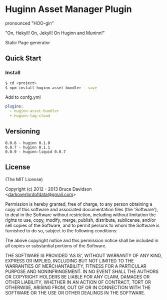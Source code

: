 # Huginn Asset Manager Plugin

pronounced "HOO-gin"

"On, Hekyll! On, Jekyll! On Huginn and Muninn!"

Static Page generator

## Quick Start

### Install

```bash
$ cd <project>
$ npm install huginn-asset-bundler --save
```

Add to confg.yml


```yml
plugins:
  - huginn-asset-bundler
  - huginn-tag-cloud
```

## Versioning

    0.0.6 - huginn 0.1.0
    0.0.7 - huginn 0.1.1
    0.0.9 - huginn-liquid 0.0.7

## License

(The MIT License)

Copyright (c) 2012 - 2013 Bruce Davidson &lt;darkoverlordofdata@gmail.com&gt;

Permission is hereby granted, free of charge, to any person obtaining
a copy of this software and associated documentation files (the
'Software'), to deal in the Software without restriction, including
without limitation the rights to use, copy, modify, merge, publish,
distribute, sublicense, and/or sell copies of the Software, and to
permit persons to whom the Software is furnished to do so, subject to
the following conditions:

The above copyright notice and this permission notice shall be
included in all copies or substantial portions of the Software.

THE SOFTWARE IS PROVIDED 'AS IS', WITHOUT WARRANTY OF ANY KIND,
EXPRESS OR IMPLIED, INCLUDING BUT NOT LIMITED TO THE WARRANTIES OF
MERCHANTABILITY, FITNESS FOR A PARTICULAR PURPOSE AND NONINFRINGEMENT.
IN NO EVENT SHALL THE AUTHORS OR COPYRIGHT HOLDERS BE LIABLE FOR ANY
CLAIM, DAMAGES OR OTHER LIABILITY, WHETHER IN AN ACTION OF CONTRACT,
TORT OR OTHERWISE, ARISING FROM, OUT OF OR IN CONNECTION WITH THE
SOFTWARE OR THE USE OR OTHER DEALINGS IN THE SOFTWARE.
